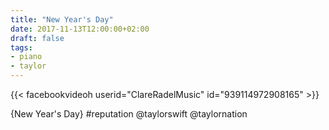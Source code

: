 ```yaml
---
title: "New Year's Day"
date: 2017-11-13T12:00:00+02:00
draft: false
tags: 
- piano
- taylor
---
```


{{< facebookvideoh userid="ClareRadelMusic" id="939114972908165" >}}

{New Year's Day} #reputation @taylorswift @taylornation